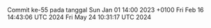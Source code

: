 Commit ke-55 pada tanggal Sun Jan 01 14:00 2023 +0100
Fri Feb 16 14:43:06 UTC 2024
Fri May 24 10:31:17 UTC 2024
